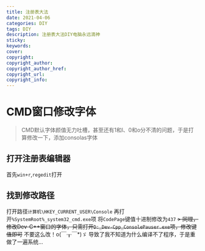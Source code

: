 ```yaml
---
title: 注册表大法
date: 2021-04-06 
categories: DIY
tags: DIY
description: 注册表大法DIY电脑永远滴神
sticky:
keywords:
cover:
copyright:
copyright_author:
copyright_author_href:
copyright_url:
copyright_info:
---
```

# CMD窗口修改字体
> CMD默认字体颜值无力吐槽，甚至还有1和l、0和o分不清的问题，于是打算修改一下，添加consolas字体

## 打开注册表编辑器
首先`win+r`,`regedit`打开

## 找到修改路径
打开路径`计算机\HKEY_CURRENT_USER\Console`
再打开`%SystemRoot%_system32_cmd.exe`项
将`CodePage`键值十进制修改为`437`
~~> 同理，修改Dev-C++窗口的字体，只需打开`D:_Dev-Cpp_ConsolePauser.exe`项，修改键值即可~~
不要这么改！o(￣┰￣*)ゞ
导致了我不知道为什么编译不了程序，于是重做了一遍系统...